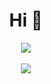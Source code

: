 <div align='center'>
  <h1>Hi 👋</h1>
</div>


<div align='center'>
  <img src="https://github-readme-stats.vercel.app/api?username=jorgesilva7&theme=tokyonight&show_icons=true&custom_title=My%20GitHub%20Stats%20:)">
  <br>
  <br>
  <img src=https://github-readme-stats.vercel.app/api/top-langs/?username=jorgesilva7&layout=compact>
</div>
